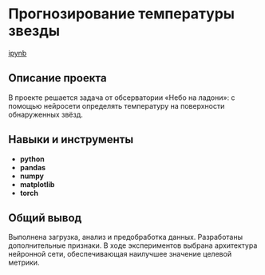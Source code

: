 # Прогнозирование температуры звезды

[ipynb](https://github.com/Dimentel/portfolio/tree/main/star_temperature/star_temperature.ipynb)

## Описание проекта

В проекте решается задача от обсерватории «Небо на ладони»: с помощью нейросети определять температуру на поверхности обнаруженных звёзд.

## Навыки и инструменты

- **python**
- **pandas**
- **numpy**
- **matplotlib**
- **torch**

## 

## Общий вывод

Выполнена загрузка, анализ и предобработка данных. Разработаны дополнительные признаки. В ходе экспериментов выбрана архитектура нейронной сети, обеспечивающая наилучшее значение целевой метрики.
